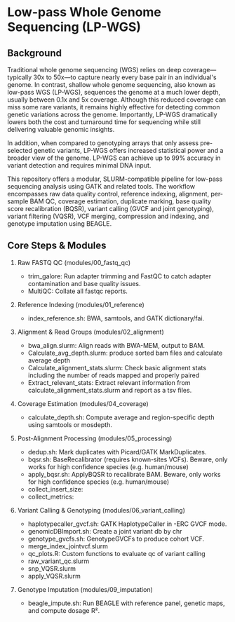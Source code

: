 # Low-pass Whole Genome Sequencing (LP-WGS)

## Background 

Traditional whole genome sequencing (WGS) relies on deep coverage—typically 30x to 50x—to capture nearly every base pair in an individual's genome. In contrast, shallow whole genome sequencing, also known as low-pass WGS (LP-WGS), sequences the genome at a much lower depth, usually between 0.1x and 5x coverage. Although this reduced coverage can miss some rare variants, it remains highly effective for detecting common genetic variations across the genome. Importantly, LP-WGS dramatically lowers both the cost and turnaround time for sequencing while still delivering valuable genomic insights.

In addition, when compared to genotyping arrays that only assess pre-selected genetic variants, LP-WGS offers increased statistical power and a broader view of the genome. LP-WGS can achieve up to 99% accuracy in variant detection and requires minimal DNA input.

This repository offers a modular, SLURM-compatible pipeline for low-pass sequencing analysis using GATK and related tools. The workflow encompasses raw data quality control, reference indexing, alignment, per-sample BAM QC, coverage estimation, duplicate marking, base quality score recalibration (BQSR), variant calling (GVCF and joint genotyping), variant filtering (VQSR), VCF merging, compression and indexing, and genotype imputation using BEAGLE.

## Core Steps & Modules

1. Raw FASTQ QC (modules/00_fastq_qc)

   - trim_galore: Run adapter trimming and FastQC to catch adapter contamination and base quality issues.
   - MultiQC: Collate all fastqc reports. 

2. Reference Indexing (modules/01_reference)
   - index_reference.sh: BWA, samtools, and GATK dictionary/fai.

3. Alignment & Read Groups (modules/02_alignment)

   - bwa_align.slurm: Align reads with BWA-MEM, output to BAM.
   - Calculate_avg_depth.slurm: produce sorted bam files and calculate average depth
   - Calculate_alignment_stats.slurm: Check basic alignment stats including the number of reads mapped and properly paired
   - Extract_relevant_stats: Extract relevant information from calculate_alignment_stats.slurm and report as a tsv files. 

4. Coverage Estimation (modules/04_coverage)
   - calculate_depth.sh: Compute average and region-specific depth using samtools or mosdepth.

5. Post-Alignment Processing (modules/05_processing)
   - dedup.sh: Mark duplicates with Picard/GATK MarkDuplicates.
   - bqsr.sh: BaseRecalibrator (requires known-sites VCFs). Beware, only works for high confidence species (e.g. human/mouse)
   - apply_bqsr.sh: ApplyBQSR to recalibrate BAM. Beware, only works for high confidence species (e.g. human/mouse)
   - collect_insert_size:
   - collect_metrics:

6. Variant Calling & Genotyping (modules/06_variant_calling)
   - haplotypecaller_gvcf.sh: GATK HaplotypeCaller in -ERC GVCF mode.
   - genomicDBImport.sh: Create a joint variant db by chr
   - genotype_gvcfs.sh: GenotypeGVCFs to produce cohort VCF.
   - merge_index_jointvcf.slurm
   - qc_plots.R: Custom functions to evaluate qc of variant calling
   - raw_variant_qc.slurm
   - snp_VQSR.slurm
   - apply_VQSR.slurm

7. Genotype Imputation (modules/09_imputation)
   - beagle_impute.sh: Run BEAGLE with reference panel, genetic maps, and compute dosage R².
